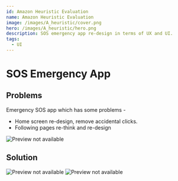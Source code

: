 ```yaml
---
id: Amazon Heuristic Evaluation
name: Amazon Heuristic Evaluation
image: /images/A_heuristic/cover.png
hero: /images/A_heuristic/hero.png
description: SOS emergency app re-design in terms of UX and UI.
tags:
  - UI
---
```


# SOS Emergency App

## Problems

Emergency SOS app which has some problems -

- Home screen re-design, remove accidental clicks.
- Following pages re-think and re-design

![Preview not available](/images/SOS/SOSwireframe.png)

## Solution

![Preview not available](/images/SOS/SOSscreen1_2.png)
![Preview not available](/images/SOS/SOSscreen2_2.png)
